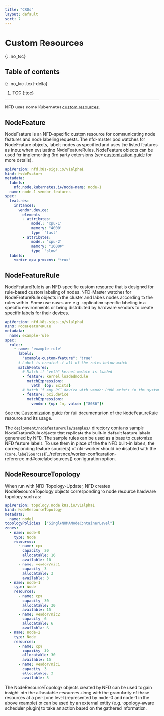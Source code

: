 ```yaml
---
title: "CRDs"
layout: default
sort: 7
---
```


# Custom Resources
{: .no_toc}

## Table of contents
{: .no_toc .text-delta}

1. TOC
{:toc}

---

NFD uses some Kubernetes [custom resources][custom-resources].

## NodeFeature

NodeFeature is an NFD-specific custom resource for communicating node
features and node labeling requests. The nfd-master pod watches for NodeFeature
objects, labels nodes as specified and uses the listed features as input when
evaluating [NodeFeatureRule](#nodefeaturerule)s. NodeFeature objects can be
used for implementing 3rd party extensions (see
[customization guide](customization-guide.md#nodefeature-custom-resource) for more
details).

```yaml
apiVersion: nfd.k8s-sigs.io/v1alpha1
kind: NodeFeature
metadata:
  labels:
    nfd.node.kubernetes.io/node-name: node-1
  name: node-1-vendor-features
spec:
  features:
    instances:
      vendor.device:
        elements:
        - attributes:
            model: "xpu-1"
            memory: "4000"
            type: "fast"
        - attributes:
            model: "xpu-2"
            memory: "16000"
            type: "slow"
  labels:
    vendor-xpu-present: "true"
```

## NodeFeatureRule

NodeFeatureRule is an NFD-specific custom resource that is designed for
rule-based custom labeling of nodes. NFD-Master watches for NodeFeatureRule
objects in the cluster and labels nodes according to the rules within. Some use
cases are e.g. application specific labeling in a specific environments or
being distributed by hardware vendors to create specific labels for their
devices.

```yaml
apiVersion: nfd.k8s-sigs.io/v1alpha1
kind: NodeFeatureRule
metadata:
  name: example-rule
spec:
  rules:
    - name: "example rule"
      labels:
        "example-custom-feature": "true"
      # Label is created if all of the rules below match
      matchFeatures:
        # Match if "veth" kernel module is loaded
        - feature: kernel.loadedmodule
          matchExpressions:
            veth: {op: Exists}
        # Match if any PCI device with vendor 8086 exists in the system
        - feature: pci.device
          matchExpressions:
            vendor: {op: In, value: ["8086"]}
```

See the
[Customization guide](customization-guide.md#node-feature-rule-custom-resource)
for full documentation of the NodeFeatureRule resource and its usage.

The
[`deployment/nodefeaturerule/samples/`](https://raw.githubusercontent.com/kubernetes-sigs/node-feature-discovery/{{site.release}}/deployment/nodefeaturerule/samples/)
directory contains sample NodeFeatureRule objects that replicate the built-in
default feature labels generated by NFD. The sample rules can be used as a base
to customize NFD feature labels. To use them in place of the the NFD built-in
labels, the corresponding feature source(s) of nfd-worker should be disabled
with the
(`core.labelSources`)[../reference/worker-configuration-reference.md#corelabelsources])
configuration option.

## NodeResourceTopology

When run with NFD-Topology-Updater, NFD creates NodeResourceTopology objects
corresponding to node resource hardware topology such as:

```yaml
apiVersion: topology.node.k8s.io/v1alpha1
kind: NodeResourceTopology
metadata:
  name: node1
topologyPolicies: ["SingleNUMANodeContainerLevel"]
zones:
  - name: node-0
    type: Node
    resources:
      - name: cpu
        capacity: 20
        allocatable: 16
        available: 10
      - name: vendor/nic1
        capacity: 3
        allocatable: 3
        available: 3
  - name: node-1
    type: Node
    resources:
      - name: cpu
        capacity: 30
        allocatable: 30
        available: 15
      - name: vendor/nic2
        capacity: 6
        allocatable: 6
        available: 6
  - name: node-2
    type: Node
    resources:
      - name: cpu
        capacity: 30
        allocatable: 30
        available: 15
      - name: vendor/nic1
        capacity: 3
        allocatable: 3
        available: 3
```

The NodeResourceTopology objects created by NFD can be used to gain insight
into the allocatable resources along with the granularity of those resources at
a per-zone level (represented by node-0 and node-1 in the above example) or can
be used by an external entity (e.g. topology-aware scheduler plugin) to take an
action based on the gathered information.

<!-- Links -->
[custom-resources]: https://kubernetes.io/docs/concepts/extend-kubernetes/api-extension/custom-resources/
